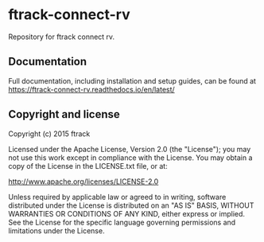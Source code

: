 # ftrack-connect-rv

Repository for ftrack connect rv.

## Documentation

Full documentation, including installation and setup guides, can be
found at <https://ftrack-connect-rv.readthedocs.io/en/latest/>

## Copyright and license

Copyright (c) 2015 ftrack

Licensed under the Apache License, Version 2.0 (the "License"); you may
not use this work except in compliance with the License. You may obtain
a copy of the License in the LICENSE.txt file, or at:

<http://www.apache.org/licenses/LICENSE-2.0>

Unless required by applicable law or agreed to in writing, software
distributed under the License is distributed on an "AS IS" BASIS,
WITHOUT WARRANTIES OR CONDITIONS OF ANY KIND, either express or implied.
See the License for the specific language governing permissions and
limitations under the License.
